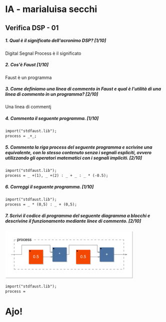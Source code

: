 # IA - marialuisa secchi

## Verifica DSP - 01

##### 1. Qual è il significato dell'acronimo _DSP_? [1/10]

Digital Segnal Process è il significato

##### 2. Cos'è _Faust_ [1/10]

Faust è un programma

##### 3. Come definiamo una linea di commento in _Faust_ e qual è l'utilità di una linea di commento in un programma? [2/10]
 
 Una linea di commentj

##### 4. Commenta il seguente programma. [1/10]

```
import("stdfaust.lib");
process = _+_;
```

##### 5. Commenta la riga _process_ del seguente programma e scrivine una equivalente, con lo stesso contenuto senza i segnali espliciti, ovvero utilizzando gli operatori matematici con i segnali impliciti. [2/10]

```
import("stdfaust.lib");
process = _ +(1), _ +(2) : _ + _ : _ * (-0.5);
```

##### 6. Correggi il seguente programma. [1/10]

```
import("stdfaust.lib");
process = _ * (0,5) : _ + (0,5);
```

##### 7. Scrivi il codice di programma del seguente diagramma a blocchi e descrivine il funzionamento mediante linee di commento. [2/10]

![due operatori in serie](https://github.com/LSSN/2019-05-24-1A-VERIFICA/blob/master/process.png)

```
import("stdfaust.lib");
process =
```


# Ajo!

